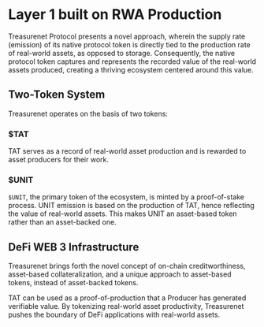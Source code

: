 # Layer 1 built on RWA Production

Treasurenet Protocol presents a novel approach, wherein the supply rate (emission) of its native protocol token is directly tied to the production rate of real-world assets, as opposed to storage. Consequently, the native protocol token captures and represents the recorded value of the real-world assets produced, creating a thriving ecosystem centered around this value.

## Two-Token System

Treasurenet operates on the basis of two tokens:

### $TAT

TAT serves as a record of real-world asset production and is rewarded to asset producers for their work.

### $UNIT

`$UNIT`, the primary token of the ecosystem, is minted by a proof-of-stake process. UNIT emission is based on the production of TAT, hence reflecting the value of real-world assets. This makes UNIT an asset-based token rather than an asset-backed one.

## DeFi WEB 3 Infrastructure

Treasurenet brings forth the novel concept of on-chain creditworthiness, asset-based collateralization, and a unique approach to asset-based tokens, instead of asset-backed tokens.

TAT can be used as a proof-of-production that a Producer has generated verifiable value. By tokenizing real-world asset productivity, Treasurenet pushes the boundary of DeFi applications with real-world assets.
